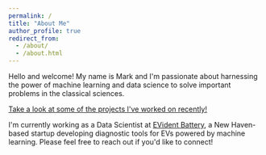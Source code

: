 ```yaml
---
permalink: /
title: "About Me"
author_profile: true
redirect_from: 
  - /about/
  - /about.html
---
```


Hello and welcome! My name is Mark and I'm passionate about harnessing the power of machine learning and data science to solve important problems in the classical sciences. 

[Take a look at some of the projects I've worked on recently!](https://marklisi1.github.io/portfolio/)

I'm currently working as a Data Scientist at [EVident Battery](https://batteryevidence.com/), a New Haven-based startup developing diagnostic tools for EVs powered by machine learning. Please feel free to reach out if you'd like to connect!